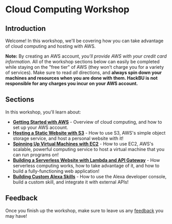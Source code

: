 # Cloud Computing Workshop

## Introduction

Welcome! In this workshop, we'll be covering how you can take advantage of cloud computing and hosting with AWS.

**Note:** By creating an AWS account, *you'll provide AWS with your credit card information*. All of the workshop sections below can easily be completed while staying on the "free tier" of AWS (they won't charge you for a variety of services). Make sure to read *all* directions, and **always spin down your machines and resources when you are done with them. HackBU is not responsible for any charges you incur on your AWS account.**

## Sections

In this workshop, you'll learn about:

 * [**Getting Started with AWS**](https://github.com/HackBinghamton/CloudComputingWorkshop/blob/master/Intro/SettingUpAWS.md) - Overview of cloud computing, and how to set up your AWS account.
 * [**Hosting a Static Website with S3**](https://github.com/HackBinghamton/CloudComputingWorkshop/blob/master/S3/StaticWebsiteUsingS3.md) - How to use S3, AWS's simple object storage service, and host a personal website with it!
 * [**Spinning Up Virtual Machines with EC2**](https://github.com/HackBinghamton/CloudComputingWorkshop/blob/master/EC2/SpinningUpAndShuttingDown.md) - How to use EC2, AWS's scalable, powerful computing service to host a virtual machine that you can run programs on!
 * [**Building a Serverless Website with Lambda and API Gateway**](https://github.com/HackBinghamton/CloudComputingWorkshop/tree/master/Serverless) - How serverless computing works, how to take advantage of it, and how to build a fully-functioning web application!
 * [**Building Custom Alexa Skills**](https://github.com/HackBinghamton/CloudComputingWorkshop/blob/master/AlexaSkills/README.md) - How to use the Alexa developer console, build a custom skill, and integrate it with external APIs!

## Feedback

Once you finish up the workshop, make sure to leave us any [feedback](https://forms.gle/dAyJgCQupcxNafx39) you may have!

